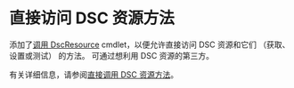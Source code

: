 # 直接访问 DSC 资源方法


添加了[调用 DscResource](https://technet.microsoft.com/en-us/library/mt517869.aspx) cmdlet，以便允许直接访问 DSC 资源和它们 （获取、 设置或测试） 的方法。 可通过想利用 DSC 资源的第三方。

有关详细信息，请参阅[直接调用 DSC 资源方法](https://msdn.microsoft.com/powershell/dsc/directcallresource)。

